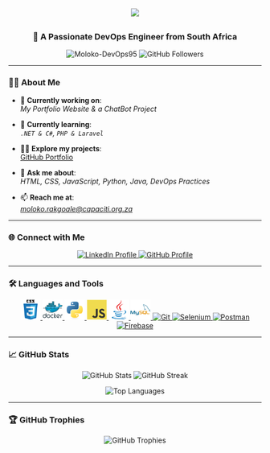
<h1 align="center">
<a href="https://git.io/typing-svg">
<img src="https://readme-typing-svg.herokuapp.com/?lines=Hello,+There!+👋;This+is+Moloko+Rakgoale....;Nice+to+meet+you!&center=true&size=30">
</a>
</h1>
<h3 align="center">🚀 A Passionate DevOps Engineer from South Africa</h3>

<p align="center">
  <img src="https://komarev.com/ghpvc/?username=Moloko-DevOps95&label=Profile%20Views&color=0e75b6&style=flat" alt="Moloko-DevOps95" />
  <img src="https://img.shields.io/github/followers/Moloko-DevOps95?label=Followers&style=social" alt="GitHub Followers">
</p>

---

### 👨‍💻 About Me
- 🔭 **Currently working on**:  
  *My Portfolio Website & a ChatBot Project*

- 🌱 **Currently learning**:  
  *`.NET & C#`, `PHP & Laravel`*

- 👨‍💻 **Explore my projects**:  
  [GitHub Portfolio](https://github.com/Moloko-DevOps95)

- 💬 **Ask me about**:  
  *HTML, CSS, JavaScript, Python, Java, DevOps Practices*

- 📫 **Reach me at**:  
  *[moloko.rakgoale@capaciti.org.za](mailto:moloko.rakgoale@capaciti.org.za)*

---

### 🌐 Connect with Me
<p align="center">
  <a href="https://linkedin.com/in/moloko-percy-rakgoale" target="blank">
    <img src="https://raw.githubusercontent.com/rahuldkjain/github-profile-readme-generator/master/src/images/icons/Social/linked-in-alt.svg" alt="LinkedIn Profile" height="30" width="40" />
  </a>
  <a href="https://github.com/Moloko-DevOps95" target="_blank">
    <img src="https://raw.githubusercontent.com/rahuldkjain/github-profile-readme-generator/master/src/images/icons/Social/github.svg" alt="GitHub Profile" height="30" width="40" />
  </a>
</p>

---

### 🛠️ Languages and Tools
<p align="center">
  <!-- Row 1 -->
  <a href="https://www.w3schools.com/css/" target="_blank">
    <img src="https://raw.githubusercontent.com/devicons/devicon/master/icons/css3/css3-original-wordmark.svg" alt="CSS3" width="40" height="40"/>
  </a>
  <a href="https://www.docker.com/" target="_blank">
    <img src="https://raw.githubusercontent.com/devicons/devicon/master/icons/docker/docker-original-wordmark.svg" alt="Docker" width="40" height="40"/>
  </a>
  <a href="https://www.python.org" target="_blank">
    <img src="https://raw.githubusercontent.com/devicons/devicon/master/icons/python/python-original.svg" alt="Python" width="40" height="40"/>
  </a>
  <a href="https://developer.mozilla.org/en-US/docs/Web/JavaScript" target="_blank">
    <img src="https://raw.githubusercontent.com/devicons/devicon/master/icons/javascript/javascript-original.svg" alt="JavaScript" width="40" height="40"/>
  </a>
  <a href="https://www.java.com" target="_blank">
    <img src="https://raw.githubusercontent.com/devicons/devicon/master/icons/java/java-original.svg" alt="Java" width="40" height="40"/>
  </a>
  <!-- Row 2 -->
  <a href="https://www.mysql.com/" target="_blank">
    <img src="https://raw.githubusercontent.com/devicons/devicon/master/icons/mysql/mysql-original-wordmark.svg" alt="MySQL" width="40" height="40"/>
  </a>
  <a href="https://git-scm.com/" target="_blank">
    <img src="https://www.vectorlogo.zone/logos/git-scm/git-scm-icon.svg" alt="Git" width="40" height="40"/>
  </a>
  <a href="https://www.selenium.dev" target="_blank">
    <img src="https://raw.githubusercontent.com/detain/svg-logos/780f25886640cef088af994181646db2f6b1a3f8/svg/selenium-logo.svg" alt="Selenium" width="40" height="40"/>
  </a>
  <a href="https://postman.com" target="_blank">
    <img src="https://www.vectorlogo.zone/logos/getpostman/getpostman-icon.svg" alt="Postman" width="40" height="40"/>
  </a>
  <a href="https://firebase.google.com/" target="_blank">
    <img src="https://www.vectorlogo.zone/logos/firebase/firebase-icon.svg" alt="Firebase" width="40" height="40"/>
  </a>
</p>

---

### 📈 GitHub Stats
<p align="center">
  <img src="https://github-readme-stats.vercel.app/api?username=Moloko-DevOps95&show_icons=true&locale=en&theme=radical" alt="GitHub Stats" />
  <img src="https://github-readme-streak-stats.herokuapp.com/?user=Moloko-DevOps95&theme=radical" alt="GitHub Streak" />
</p>
<p align="center">
  <img src="https://github-readme-stats.vercel.app/api/top-langs?username=Moloko-DevOps95&show_icons=true&locale=en&layout=compact&theme=radical" alt="Top Languages" />
</p>

---

### 🏆 GitHub Trophies
<p align="center">
  <img src="https://github-profile-trophy.vercel.app/?username=Moloko-DevOps95&theme=onedark" alt="GitHub Trophies" />
</p>
